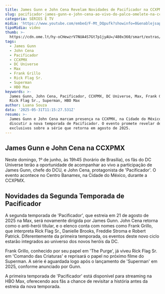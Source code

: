 ```yaml
---
title: James Gunn e John Cena Revelam Novidades de Pacificador na CCXPMX
slug: pacificador-james-gunn-e-john-cena-ao-vivo-do-palco-omelete-na-ccxpmx-assista
categoria: SÉRIES E TV
midia: 'https://www.youtube.com/embed/F-Mt_DQpufk?showinfo=0&enablejsapi=1'
tipoMidia: video
thumb: >-
  https://cdn.ome.lt/hy-oCHewzrV7NUA4S7Gt7p1jyAU=/480x360/smart/extras/conteudos/pacificador_jRecYS8.jpg
tags:
  - James Gunn
  - John Cena
  - Pacificador
  - CCXPMX
  - DC Universe
  - Max
  - Frank Grillo
  - Rick Flag Sr.
  - Superman
  - HBO Max
keywords: >-
  James Gunn, John Cena, Pacificador, CCXPMX, DC Universe, Max, Frank Grillo,
  Rick Flag Sr., Superman, HBO Max
author: Luana Souza
data: '2025-05-31T11:15:27.531Z'
resumo: >-
  James Gunn e John Cena marcam presença na CCXPMX, na Cidade do México, para
  discutir a nova temporada de Pacificador. O evento promete revelar detalhes
  exclusivos sobre a série que retorna em agosto de 2025.
---
```


## James Gunn e John Cena na CCXPMX

Neste domingo, 1º de junho, às 19h45 (horário de Brasília), os fãs do DC Universe terão a oportunidade de acompanhar ao vivo a participação de James Gunn, chefe do DCU, e John Cena, protagonista de 'Pacificador'. O evento acontece no Centro Banamex, na Cidade do México, durante a CCXPMX.

## Novidades da Segunda Temporada de Pacificador

A segunda temporada de 'Pacificador', que estreia em 21 de agosto de 2025 na Max, será novamente dirigida por James Gunn. John Cena retorna como o anti-herói titular, e o elenco conta com nomes como Frank Grillo, que interpreta Rick Flag Sr., Danielle Brooks, Freddie Stroma e Robert Patrick. Diferentemente da primeira temporada, os eventos deste novo ciclo estarão integrados ao universo dos novos heróis da DC.

Frank Grillo, conhecido por seu papel em 'The Purge', já viveu Rick Flag Sr. em 'Comando das Criaturas' e reprisará o papel no próximo filme do Superman. A série é aguardada logo após o lançamento de 'Superman' em 2025, conforme anunciado por Gunn.

A primeira temporada de 'Pacificador' está disponível para streaming na HBO Max, oferecendo aos fãs a chance de revisitar a história antes da estreia da nova temporada.

